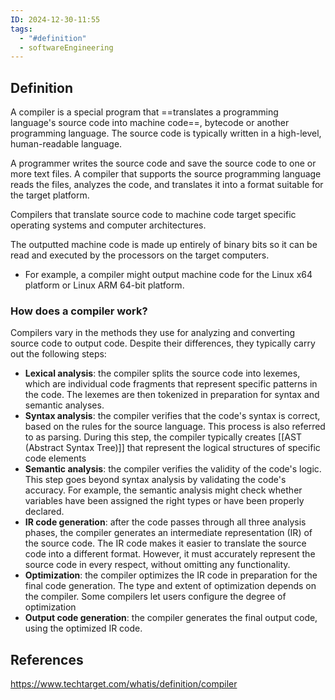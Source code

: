 ```yaml
---
ID: 2024-12-30-11:55
tags:
  - "#definition"
  - softwareEngineering
---
```

## Definition

A compiler is a special program that ==translates a programming language's source code into machine code==, bytecode or another programming language. The source code is typically written in a high-level, human-readable language. 

A programmer writes the source code and save the source code to one or more text files. A compiler that supports the source programming language reads the files, analyzes the code, and translates it into a format suitable for the target platform.

Compilers that translate source code to machine code target specific operating systems and computer architectures.

The outputted machine code is made up entirely of binary bits so it can be read and executed by the processors on the target computers. 
- For example, a compiler might output machine code for the Linux x64 platform or Linux ARM 64-bit platform.

### How does a compiler work?

Compilers vary in the methods they use for analyzing and converting source code to output code. Despite their differences, they typically carry out the following steps:

- **Lexical analysis**: the compiler splits the source code into lexemes, which are individual code fragments that represent specific patterns in the code. The lexemes are then tokenized in preparation for syntax and semantic analyses.
- **Syntax analysis**: the compiler verifies that the code's syntax is correct, based on the rules for the source language. This process is also referred to as parsing. During this step, the compiler typically creates [[AST (Abstract Syntax Tree)]] that represent the logical structures of specific code elements
- **Semantic analysis**: the compiler verifies the validity of the code's logic. This step goes beyond syntax analysis by validating the code's accuracy. For example, the semantic analysis might check whether variables have been assigned the right types or have been properly declared.
- **IR code generation**: after the code passes through all three analysis phases, the compiler generates an intermediate representation (IR) of the source code. The IR code makes it easier to translate the source code into a different format. However, it must accurately represent the source code in every respect, without omitting any functionality.
- **Optimization**: the compiler optimizes the IR code in preparation for the final code generation. The type and extent of optimization depends on the compiler. Some compilers let users configure the degree of optimization
- **Output code generation**: the compiler generates the final output code, using the optimized IR code.
## References
https://www.techtarget.com/whatis/definition/compiler